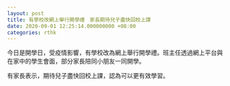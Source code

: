 ```yaml
---
layout: post
title: 有學校改網上舉行開學禮　家長期待兒子盡快回校上課
date: 2020-09-01 12:25:14.000000000 +08:00
categories: rthk
---
```


今日是開學日，受疫情影響，有學校改為網上舉行開學禮。班主任透過網上平台與在家中的學生會面，部分家長陪同小朋友一同開學。

有家長表示，期待兒子盡快回校上課，認為可以更有效學習。
